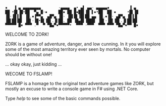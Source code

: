 ```Firebrick
▪   ▐ ▄ ▄▄▄▄▄▄▄▄        ·▄▄▄▄  ▄• ▄▌ ▄▄· ▄▄▄▄▄▪         ▐ ▄ 
██ •█▌▐█•██  ▀▄ █·▪     ██▪ ██ █▪██▌▐█ ▌▪•██  ██ ▪     •█▌▐█
▐█·▐█▐▐▌ ▐█.▪▐▀▀▄  ▄█▀▄ ▐█· ▐█▌█▌▐█▌██ ▄▄ ▐█.▪▐█· ▄█▀▄ ▐█▐▐▌
▐█▌██▐█▌ ▐█▌·▐█•█▌▐█▌.▐▌██. ██ ▐█▄█▌▐███▌ ▐█▌·▐█▌▐█▌.▐▌██▐█▌
▀▀▀▀▀ █▪ ▀▀▀ .▀  ▀ ▀█▄▀▪▀▀▀▀▀•  ▀▀▀ ·▀▀▀  ▀▀▀ ▀▀▀ ▀█▄▀▪▀▀ █▪
```

WELCOME TO ZORK!

ZORK is a game of adventure, danger, and low cunning. In it you will explore some of the most amazing territory ever seen by mortals. No computer should be without one!

... okay okay, just kidding ...

WECOME TO FSLAMP!

FSLAMP is a homage to the original text adventure games like ZORK, but mostly an excuse to write a console game in F# using .NET Core.

Type _help_ to see some of the basic commands possible.  